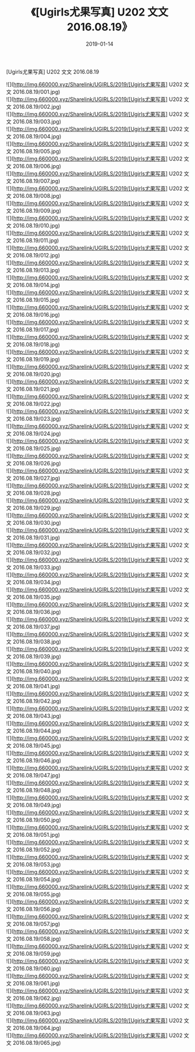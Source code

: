 ﻿---
layout: post
title:  《[Ugirls尤果写真] U202 文文 2016.08.19》
date:   2019-01-14
img: http://img.660000.xyz/Sharelink/UGIRLS/2019/[Ugirls尤果写真] U202 文文 2016.08.19/000.jpg
categories: [美女, 清纯, 唯美]
---

[Ugirls尤果写真] U202 文文 2016.08.19

 ![](http://img.660000.xyz/Sharelink/UGIRLS/2019/[Ugirls尤果写真] U202 文文 2016.08.19/001.jpg) <br>![](http://img.660000.xyz/Sharelink/UGIRLS/2019/[Ugirls尤果写真] U202 文文 2016.08.19/002.jpg) <br>![](http://img.660000.xyz/Sharelink/UGIRLS/2019/[Ugirls尤果写真] U202 文文 2016.08.19/003.jpg) <br>![](http://img.660000.xyz/Sharelink/UGIRLS/2019/[Ugirls尤果写真] U202 文文 2016.08.19/004.jpg) <br>![](http://img.660000.xyz/Sharelink/UGIRLS/2019/[Ugirls尤果写真] U202 文文 2016.08.19/005.jpg) <br>![](http://img.660000.xyz/Sharelink/UGIRLS/2019/[Ugirls尤果写真] U202 文文 2016.08.19/006.jpg) <br>![](http://img.660000.xyz/Sharelink/UGIRLS/2019/[Ugirls尤果写真] U202 文文 2016.08.19/007.jpg) <br>![](http://img.660000.xyz/Sharelink/UGIRLS/2019/[Ugirls尤果写真] U202 文文 2016.08.19/008.jpg) <br>![](http://img.660000.xyz/Sharelink/UGIRLS/2019/[Ugirls尤果写真] U202 文文 2016.08.19/009.jpg) <br>![](http://img.660000.xyz/Sharelink/UGIRLS/2019/[Ugirls尤果写真] U202 文文 2016.08.19/010.jpg) <br>![](http://img.660000.xyz/Sharelink/UGIRLS/2019/[Ugirls尤果写真] U202 文文 2016.08.19/011.jpg) <br>![](http://img.660000.xyz/Sharelink/UGIRLS/2019/[Ugirls尤果写真] U202 文文 2016.08.19/012.jpg) <br>![](http://img.660000.xyz/Sharelink/UGIRLS/2019/[Ugirls尤果写真] U202 文文 2016.08.19/013.jpg) <br>![](http://img.660000.xyz/Sharelink/UGIRLS/2019/[Ugirls尤果写真] U202 文文 2016.08.19/014.jpg) <br>![](http://img.660000.xyz/Sharelink/UGIRLS/2019/[Ugirls尤果写真] U202 文文 2016.08.19/015.jpg) <br>![](http://img.660000.xyz/Sharelink/UGIRLS/2019/[Ugirls尤果写真] U202 文文 2016.08.19/016.jpg) <br>![](http://img.660000.xyz/Sharelink/UGIRLS/2019/[Ugirls尤果写真] U202 文文 2016.08.19/017.jpg) <br>![](http://img.660000.xyz/Sharelink/UGIRLS/2019/[Ugirls尤果写真] U202 文文 2016.08.19/018.jpg) <br>![](http://img.660000.xyz/Sharelink/UGIRLS/2019/[Ugirls尤果写真] U202 文文 2016.08.19/019.jpg) <br>![](http://img.660000.xyz/Sharelink/UGIRLS/2019/[Ugirls尤果写真] U202 文文 2016.08.19/020.jpg) <br>![](http://img.660000.xyz/Sharelink/UGIRLS/2019/[Ugirls尤果写真] U202 文文 2016.08.19/021.jpg) <br>![](http://img.660000.xyz/Sharelink/UGIRLS/2019/[Ugirls尤果写真] U202 文文 2016.08.19/022.jpg) <br>![](http://img.660000.xyz/Sharelink/UGIRLS/2019/[Ugirls尤果写真] U202 文文 2016.08.19/023.jpg) <br>![](http://img.660000.xyz/Sharelink/UGIRLS/2019/[Ugirls尤果写真] U202 文文 2016.08.19/024.jpg) <br>![](http://img.660000.xyz/Sharelink/UGIRLS/2019/[Ugirls尤果写真] U202 文文 2016.08.19/025.jpg) <br>![](http://img.660000.xyz/Sharelink/UGIRLS/2019/[Ugirls尤果写真] U202 文文 2016.08.19/026.jpg) <br>![](http://img.660000.xyz/Sharelink/UGIRLS/2019/[Ugirls尤果写真] U202 文文 2016.08.19/027.jpg) <br>![](http://img.660000.xyz/Sharelink/UGIRLS/2019/[Ugirls尤果写真] U202 文文 2016.08.19/028.jpg) <br>![](http://img.660000.xyz/Sharelink/UGIRLS/2019/[Ugirls尤果写真] U202 文文 2016.08.19/029.jpg) <br>![](http://img.660000.xyz/Sharelink/UGIRLS/2019/[Ugirls尤果写真] U202 文文 2016.08.19/030.jpg) <br>![](http://img.660000.xyz/Sharelink/UGIRLS/2019/[Ugirls尤果写真] U202 文文 2016.08.19/031.jpg) <br>![](http://img.660000.xyz/Sharelink/UGIRLS/2019/[Ugirls尤果写真] U202 文文 2016.08.19/032.jpg) <br>![](http://img.660000.xyz/Sharelink/UGIRLS/2019/[Ugirls尤果写真] U202 文文 2016.08.19/033.jpg) <br>![](http://img.660000.xyz/Sharelink/UGIRLS/2019/[Ugirls尤果写真] U202 文文 2016.08.19/034.jpg) <br>![](http://img.660000.xyz/Sharelink/UGIRLS/2019/[Ugirls尤果写真] U202 文文 2016.08.19/035.jpg) <br>![](http://img.660000.xyz/Sharelink/UGIRLS/2019/[Ugirls尤果写真] U202 文文 2016.08.19/036.jpg) <br>![](http://img.660000.xyz/Sharelink/UGIRLS/2019/[Ugirls尤果写真] U202 文文 2016.08.19/037.jpg) <br>![](http://img.660000.xyz/Sharelink/UGIRLS/2019/[Ugirls尤果写真] U202 文文 2016.08.19/038.jpg) <br>![](http://img.660000.xyz/Sharelink/UGIRLS/2019/[Ugirls尤果写真] U202 文文 2016.08.19/039.jpg) <br>![](http://img.660000.xyz/Sharelink/UGIRLS/2019/[Ugirls尤果写真] U202 文文 2016.08.19/040.jpg) <br>![](http://img.660000.xyz/Sharelink/UGIRLS/2019/[Ugirls尤果写真] U202 文文 2016.08.19/041.jpg) <br>![](http://img.660000.xyz/Sharelink/UGIRLS/2019/[Ugirls尤果写真] U202 文文 2016.08.19/042.jpg) <br>![](http://img.660000.xyz/Sharelink/UGIRLS/2019/[Ugirls尤果写真] U202 文文 2016.08.19/043.jpg) <br>![](http://img.660000.xyz/Sharelink/UGIRLS/2019/[Ugirls尤果写真] U202 文文 2016.08.19/044.jpg) <br>![](http://img.660000.xyz/Sharelink/UGIRLS/2019/[Ugirls尤果写真] U202 文文 2016.08.19/045.jpg) <br>![](http://img.660000.xyz/Sharelink/UGIRLS/2019/[Ugirls尤果写真] U202 文文 2016.08.19/046.jpg) <br>![](http://img.660000.xyz/Sharelink/UGIRLS/2019/[Ugirls尤果写真] U202 文文 2016.08.19/047.jpg) <br>![](http://img.660000.xyz/Sharelink/UGIRLS/2019/[Ugirls尤果写真] U202 文文 2016.08.19/048.jpg) <br>![](http://img.660000.xyz/Sharelink/UGIRLS/2019/[Ugirls尤果写真] U202 文文 2016.08.19/049.jpg) <br>![](http://img.660000.xyz/Sharelink/UGIRLS/2019/[Ugirls尤果写真] U202 文文 2016.08.19/050.jpg) <br>![](http://img.660000.xyz/Sharelink/UGIRLS/2019/[Ugirls尤果写真] U202 文文 2016.08.19/051.jpg) <br>![](http://img.660000.xyz/Sharelink/UGIRLS/2019/[Ugirls尤果写真] U202 文文 2016.08.19/052.jpg) <br>![](http://img.660000.xyz/Sharelink/UGIRLS/2019/[Ugirls尤果写真] U202 文文 2016.08.19/053.jpg) <br>![](http://img.660000.xyz/Sharelink/UGIRLS/2019/[Ugirls尤果写真] U202 文文 2016.08.19/054.jpg) <br>![](http://img.660000.xyz/Sharelink/UGIRLS/2019/[Ugirls尤果写真] U202 文文 2016.08.19/055.jpg) <br>![](http://img.660000.xyz/Sharelink/UGIRLS/2019/[Ugirls尤果写真] U202 文文 2016.08.19/056.jpg) <br>![](http://img.660000.xyz/Sharelink/UGIRLS/2019/[Ugirls尤果写真] U202 文文 2016.08.19/057.jpg) <br>![](http://img.660000.xyz/Sharelink/UGIRLS/2019/[Ugirls尤果写真] U202 文文 2016.08.19/058.jpg) <br>![](http://img.660000.xyz/Sharelink/UGIRLS/2019/[Ugirls尤果写真] U202 文文 2016.08.19/059.jpg) <br>![](http://img.660000.xyz/Sharelink/UGIRLS/2019/[Ugirls尤果写真] U202 文文 2016.08.19/060.jpg) <br>![](http://img.660000.xyz/Sharelink/UGIRLS/2019/[Ugirls尤果写真] U202 文文 2016.08.19/061.jpg) <br>![](http://img.660000.xyz/Sharelink/UGIRLS/2019/[Ugirls尤果写真] U202 文文 2016.08.19/062.jpg) <br>![](http://img.660000.xyz/Sharelink/UGIRLS/2019/[Ugirls尤果写真] U202 文文 2016.08.19/063.jpg) <br>![](http://img.660000.xyz/Sharelink/UGIRLS/2019/[Ugirls尤果写真] U202 文文 2016.08.19/064.jpg) <br>![](http://img.660000.xyz/Sharelink/UGIRLS/2019/[Ugirls尤果写真] U202 文文 2016.08.19/065.jpg) <br>